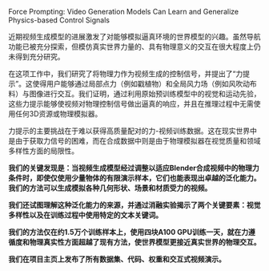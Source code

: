 Force Prompting: Video Generation Models Can Learn and Generalize Physics-based Control Signals


近期视频生成模型的进展激发了对能够模拟逼真环境的世界模型的兴趣。虽然导航功能已被充分探索，但模仿真实世界力量的、具有物理意义的交互在很大程度上仍未得到充分研究。    

在这项工作中，我们研究了将物理力作为视频生成的控制信号，并提出了“力提示”。这使得用户能够通过局部点力（例如戳植物）和全局风力场（例如风吹动布料）与图像进行交互。我们证明，通过利用原始预训练模型中的视觉和运动先验，这些力提示能够使视频对物理控制信号做出逼真的响应，并且在推理过程中无需使用任何3D资源或物理模拟器。    

力提示的主要挑战在于难以获得高质量配对的力-视频训练数据。这在现实世界中是由于获取力信号的困难，而在合成数据中则是由于物理模拟器在视觉质量和领域多样性方面的局限性。    

**我们的关键发现是：当视频生成模型经过调整以适应Blender合成视频中的物理力条件时，即使仅使用少量物体的有限演示样本，它们也能表现出卓越的泛化能力。我们的方法可以生成模拟各种几何形状、场景和材质受力的视频。**    

**我们还试图理解这种泛化能力的来源，并通过消融实验揭示了两个关键要素：视觉多样性以及在训练过程中使用特定的文本关键词。**   

**我们的方法仅在约1.5万个训练样本上，使用四块A100 GPU训练一天，就在力遵循度和物理真实性方面超越了现有方法，使世界模型更接近真实世界的物理交互。**

**我们在项目主页上发布了所有数据集、代码、权重和交互式视频演示。**   